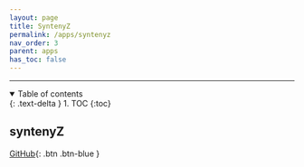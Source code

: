 ```yaml
---
layout: page
title: SyntenyZ
permalink: /apps/syntenyz
nav_order: 3
parent: apps
has_toc: false
---
```


---

<details open markdown="block">
  <summary>
    Table of contents
  </summary>
  {: .text-delta }
1. TOC
{:toc}
</details>

## syntenyZ

[GitHub](https://github.com/eporetsky/syntenyZ){: .btn .btn-blue }